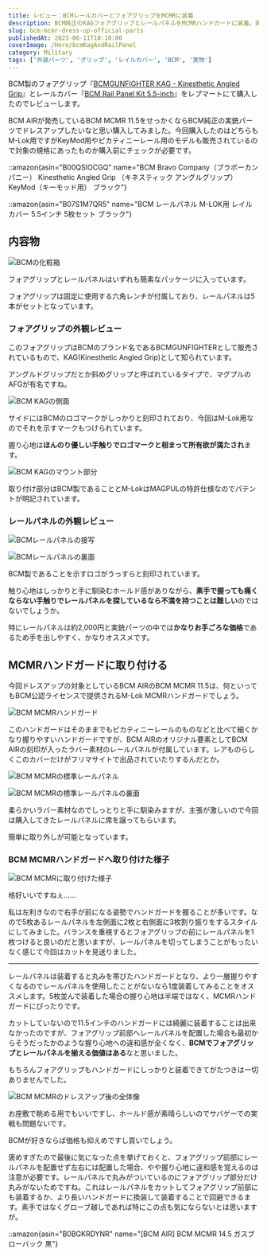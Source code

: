```yaml
---
title: レビュー：BCMレールカバーとフォアグリップをMCMRに装着
description: BCM純正のKAGフォアグリップとレールパネルをMCMRハンドガードに装着。実銃パーツならではの質感と握り心地、装着後の改善点と注意すべきポイントを詳しくレビュー。
slug: bcm-mcmr-dress-up-official-parts
publishedAt: 2023-06-11T10:10:00
coverImage: /Hero/bcmKagAndRailPanel
category: Military
tags: ['外装パーツ', 'グリップ', 'レイルカバー', 'BCM', '実物']
---
```


BCM製のフォアグリップ『[BCMGUNFIGHTER KAG - Kinesthetic Angled Grip](https://repmart.jp/products/bcmkagmcmrblk.html)』とレールカバー『[BCM Rail Panel Kit 5.5-inch](https://repmart.jp/products/bcmmcmrrpblk5.html)』をレプマートにて購入したのでレビューします。

BCM AIRが発売しているBCM MCMR 11.5をせっかくならBCM純正の実銃パーツでドレスアップしたいなと思い購入してみました。今回購入したのはどちらもM-Lok用ですがKeyMod用やピカティニーレール用のモデルも販売されているので対象の規格にあったものか購入前にチェックが必要です。

::amazon{asin="B00QSIOCGQ" name="BCM Bravo Company（ブラボーカンパニー） Kinesthetic Angled Grip （キネスティック アングルグリップ） KeyMod（キーモッド用） ブラック"}

::amazon{asin="B07S1M7QR5" name="BCM レールパネル M-LOK用 レイルカバー 5.5インチ 5枚セット ブラック"}

## 内容物

![BCMの化粧箱](/Hero/bcmKagAndRailPanel)

フォアグリップとレールパネルはいずれも簡素なパッケージに入っています。

フォアグリップは固定に使用する六角レンチが付属しており、レールパネルは5本がセットとなっています。

### フォアグリップの外観レビュー

このフォアグリップはBCMのブランド名であるBCMGUNFIGHTERとして販売されているもので、KAG(Kinesthetic Angled Grip)として知られています。

アングルドグリップだとか斜めグリップと呼ばれているタイプで、マグプルのAFGが有名ですね。

![BCM KAGの側面](/Review/dqlqzyuiua8txysir7qs)

サイドにはBCMのロゴマークがしっかりと刻印されており、今回はM-Lok用なのでそれを示すマークもつけられています。

握り心地は**ほんのり優しい手触りでロゴマークと相まって所有欲が満たされ**ます。

![BCM KAGのマウント部分](/Review/l67p0ktxj6clpxjmotvu)

取り付け部分はBCM製であることとM-LokはMAGPULの特許仕様なのでパテントが明記されています。

### レールパネルの外観レビュー

![BCMレールパネルの接写](/Review/l9ncwhnmyizqgvteewlz)

![BCMレールパネルの裏面](/Review/bvvg3mbeiffpkbrtfevq)

BCM製であることを示すロゴがうっすらと刻印されています。

触り心地はしっかりと手に馴染むホールド感がありながら、**素手で握っても痛くならない手触りでレールパネルを探しているなら不満を持つことは難しい**のではないでしょうか。

特にレールパネルは約2,000円と実銃パーツの中では**かなりお手ごろな価格**であるため手を出しやすく、かなりオススメです。

## MCMRハンドガードに取り付ける

今回ドレスアップの対象としているBCM AIRのBCM MCMR 11.5は、何といってもBCM公認ライセンスで提供されるM-Lok MCMRハンドガードでしょう。

![BCM MCMRハンドガード](/Review/novwzmzaqlouyyxis9ry)

このハンドガードはそのままでもピカティニーレールのものなどと比べて細くかなり握りやすいハンドガードですが、BCM AIRのオリジナル要素としてBCM AIRの刻印が入ったラバー素材のレールパネルが付属しています。レアものらしくこのカバーだけがフリマサイトで出品されていたりするんだとか。

![BCM MCMRの標準レールパネル](/Review/iygpnfhxeyynlodr0cgv)

![BCM MCMRの標準レールパネルの裏面](/Review/mnvbxzmrxybz4p41mpoe)

柔らかいラバー素材なのでしっとりと手に馴染みますが、主張が激しいので今回は購入してきたレールパネルに席を譲ってもらいます。

簡単に取り外しが可能となっています。

### BCM MCMRハンドガードへ取り付けた様子

![BCM MCMRに取り付けた様子](/Review/tcsp4bhkzpfugatmfaid)

格好いいですねぇ……

私は左利きなので右手が前になる姿勢でハンドガードを握ることが多いです。なので5枚あるレールパネルを左側面に2枚と右側面に3枚割り振りをするスタイルにしてみました。バランスを重視するとフォアグリップの前にレールパネルを1枚つけると良いのだと思いますが、レールパネルを切ってしまうことがもったいなく感じて今回はカットを見送りました。

---

レールパネルは装着すると丸みを帯びたハンドガードとなり、より一層握りやすくなるのでレールパネルを使用したことがないなら1度装着してみることをオススメします。5枚並んで装着した場合の握り心地は半端ではなく、MCMRハンドガードにぴったりです。

カットしていないので11.5インチのハンドガードには綺麗に装着することは出来なかったのですが、フォアグリップ前部へレールパネルを配置した場合も最初からそうだったかのような握り心地への違和感が全くなく、**BCMでフォアグリップとレールパネルを揃える価値はある**なと思いました。

もちろんフォアグリップもハンドガードにしっかりと装着できてがたつきは一切ありませんでした。

![BCM MCMRのドレスアップ後の全体像](/Review/jzsvrdgat4pqpjenugtg)

お座敷で眺める用でもいいですし、ホールド感が素晴らしいのでサバゲーでの実戦も問題ないです。

BCMが好きならば価格も抑えめですし買いでしょう。

褒めすぎたので最後に気になった点を挙げておくと、フォアグリップ前部にレールパネルを配置せず左右には配置した場合、やや握り心地に違和感を覚えるのは注意が必要です。レールパネルで丸みがついているのにフォアグリップ部分だけ丸みがないためですね。これはレールパネルをカットしてフォアグリップ前部にも装着するか、より長いハンドガードに換装して装着することで回避できるます。素手ではなくグローブ越しであれば特にこの点も気にならないとは思いますが。

::amazon{asin="B0BGKRDYNR" name="[BCM AIR] BCM MCMR 14.5 ガスブローバック 黒"}
